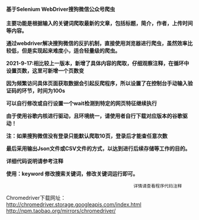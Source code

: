 #### 基于Selenium WebDriver搜狗微信公众号爬虫  



**主要功能是根据输入的关键词爬取最新的文章，包括标题，简介，作者，上传时间等内容。**  

**通过webdriver解决搜狗微信的反扒机制，直接使用浏览器进行爬虫，虽然效率比较低，但是实现起来难度小，适合轻量级的爬虫。**  



**2021-9-17:相比较上一版本，新增了具体内容的爬取，仔细观察注释，在循环中设置页数，这里可新增一个页数变**  

**因为频繁访问具体页面获取数据会引起反爬程序，所以设置了在控制台手动输入验证码的环节，时间为100s**  

**可以自行修改或自行设置一个wait检测到特定的网页特征继续执行** 

**由于使用谷歌内核进行驱动，且环境统一，请使用者自行下载对应版本的谷歌驱动！**  



**注：如果搜狗微信没有登录只能默认爬取10页，登录后才能查任意次数**  

**最后采用输出Json文件或CSV文件的方式，以达到进行后续存储等工作的目的。**  

**详细代码说明请参考注释**  

**使用：keyword 修改搜索关键词，修改关键词运行即可。**  

                                                    详情请查看程序代码注释


Chromedriver下载网址：http://chromedriver.storage.googleapis.com/index.html
http://npm.taobao.org/mirrors/chromedriver/
